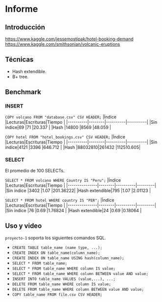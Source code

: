 # Informe

## Introducción

https://www.kaggle.com/jessemostipak/hotel-booking-demand
https://www.kaggle.com/smithsonian/volcanic-eruptions

## Técnicas

- Hash extendible.
- B+ tree.

## Benchmark

### INSERT

`COPY volcano FROM "database.csv" CSV HEADER;`
|Índice    |Lecturas|Escrituras|Tiempo    |
|----------|--------|----------|----------|
|Sin índice|69      |71        |20.337    |
|Hash      |14800   |8569      |48.059    |

`COPY hotel FROM "hotel_bookings.csv" CSV HEADER;`
|Índice    |Lecturas|Escrituras|Tiempo    |
|----------|--------|----------|----------|
|Sin índice|4121    |3396      |646.712   |
|Hash      |88032810|261432    |112510.605|


### SELECT
El promedio de 100 SELECTs.

`SELECT * FROM volcano WHERE Country IS "Peru";`
|Índice         |Lecturas|Escrituras|Tiempo   |
|---------------|--------|----------|---------|
|Sin índice     |3402    |1.07      |201.36222|
|Hash extendible|795     |1.07      |2.01123  |

`SELECT * FROM hotel WHERE country IS "PER";`
|Índice         |Lecturas|Escrituras|Tiempo   |
|---------------|--------|----------|---------|
|Sin índice     |76      |0.69      |1.76824  |
|Hash extendible|24      |0.69      |0.18064  |

## Uso y video
`proyecto-1` soporta los siguientes comandos SQL.
- `CREATE TABLE table_name (name type, ...);`
- `CREATE INDEX ON table_name(column_name);`
- `CREATE INDEX ON table_name USING hash(column_name);`
- `SELECT * FROM table_name;`
- `SELECT * FROM table_name WHERE column IS value;`
- `SELECT * FROM table_name WHERE column BETWEEN value AND value;`
- `INSERT INTO table_name VALUES (value,...), ...;`
- `DELETE FROM table_name WHERE column IS value;`
- `DELETE FROM table_name WHERE column BETWEEN value AND value;`
- `COPY table_name FROM file.csv CSV HEADER;`
